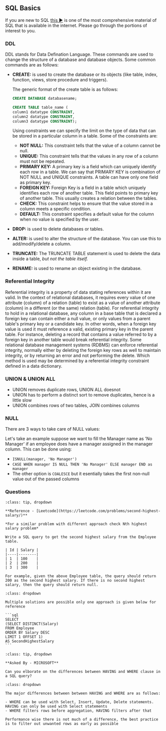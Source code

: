 ## SQL Basics

If you are new to SQL [this ▶️](https://www.youtube.com/watch?v=7GVFYt6_ZFM&list=PL08903FB7ACA1C2FB) is one of the most comprehensive material of SQL that is available in the internet. Please go through the portions of interest to you.

### DDL

DDL stands for Data Defination Language. These commands are used to change the structure of a database and database objects.
Some common commands are as follows:
- **CREATE:** is used to create the database or its objects (like table, index, function, views, store procedure and triggers).

	The generic format of the create table is as follows:

	```sql
	CREATE DATABASE databasename;

	CREATE TABLE table_name (
	column1 datatype CONSTRAINT,
	column2 datatype CONSTRAINT,
	column3 datatype CONSTRAINT); 
	```

	Using constraints we can specify the limit on the type of data that can be stored in a particular column in a table. Some of the constraints are:

	- **NOT NULL:** This constraint tells that the value of a column cannot be null.
	- **UNIQUE:** This constraint tells that the values in any row of a column must not be repeated.
	- **PRIMARY KEY:** A primary key is a field which can uniquely identify each row in a table. We can say that PRIMARY KEY is combination of NOT NULL and UNIQUE constraints. A table can have only one field as primary key.
	- **FOREIGN KEY:** Foreign Key is a field in a table which uniquely identifies each row of another table. This field points to primary key of another table. This usually creates a relation between the tables.
	- **CHECK:** This constraint helps to ensure that the value stored in a column meets a specific condition.
	- **DEFAULT:** This constraint specifies a default value for the column when no value is specified by the user.

- **DROP:** is used to delete databases or tables.
- **ALTER:** is used to alter the structure of the database. You can use this to add/modify/delete a column.
- **TRUNCATE:** The TRUNCATE TABLE statement is used to delete the data inside a table, *but not the table itself.*
- **RENAME:** is used to rename an object existing in the database.

### Referential Integrity

Referential integrity is a property of data stating references within it are valid. In the context of relational databases, it requires every value of one attribute (column) of a relation (table) to exist as a value of another attribute (column) in a different (or the same) relation (table).
For referential integrity to hold in a relational database, any column in a base table that is declared a foreign key can contain either a null value, or only values from a parent table's primary key or a candidate key. In other words, when a foreign key value is used it must reference a valid, existing primary key in the parent table. For instance, deleting a record that contains a value referred to by a foreign key in another table would break referential integrity. Some relational database management systems (RDBMS) can enforce referential integrity, normally either by deleting the foreign key rows as well to maintain integrity, or by returning an error and not performing the delete. Which method is used may be determined by a referential integrity constraint defined in a data dictionary.

### UNION & UNION ALL

- UNION removes duplicate rows, UNION ALL doesnot
- UNION has to perform a distinct sort to remove duplicates, hence is a little slow
- UNION combines rows of two tables, JOIN combines columns

### NULL

There are 3 ways to take care of NULL values:

Let's take an example suppose we want to fill the Manager name as 'No Manager' if an employee does have a manager assigned in the manager column. This can be done using:
- ``` ISNULL(manager, 'No Manager') ```
- ``` CASE WHEN manager IS NULL THEN 'No Manager' ELSE manager END as manager ```
- The other option is ``` COALESCE ``` but it esentially takes the first non-null value out of the passed columns



### Questions

```{admonition} Problem: [Leetcode] Second Highest Salary
:class: tip, dropdown

**Reference - [Leetcode](https://leetcode.com/problems/second-highest-salary/)**

*For a similar problem with different approach check Nth highest salary problem*

Write a SQL query to get the second highest salary from the Employee table.

| Id | Salary |
|----|--------|
| 1  | 100    |
| 2  | 200    |
| 3  | 300    |

For example, given the above Employee table, the query should return 200 as the second highest salary. If there is no second highest salary, then the query should return null.

```

````{admonition} Solution:
:class: dropdown

Multiple solutions are possible only one approach is given below for reference

```sql
SELECT
(SELECT DISTINCT(Salary)
FROM Employee
ORDER BY Salary DESC
LIMIT 1 OFFSET 1) 
AS SecondHighestSalary
```

````

```{admonition} Problem: [MICROSOFT] HAVING vs WHERE
:class: tip, dropdown

**Asked By - MICROSOFT**

Can you elborate on the differences between HAVING and WHERE clause in a SQL query?

```

```{admonition} Solution:
:class: dropdown

The major differences between between HAVING and WHERE are as follows:

- WHERE can be used with Select, Insert, Update, Delete statements. HAVING can only be used with Select statements
- WHERE filters rows before aggregation, HAVING filters after that

Performance wise there is not much of a difference, the best practice is to filter out unwanted rows as early as possible
```
